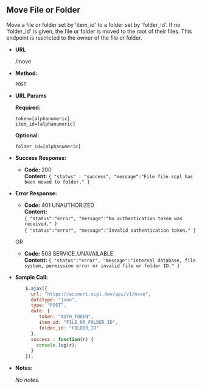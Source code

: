 **Move File or Folder**
----
Move a file or folder set by 'item_id' to a folder set by 'folder_id'. If no 'folder_id' is given, the file or folder is moved to the root of their files. This endpoint is restricted to the owner of the file or folder.

* **URL**

  /move

* **Method:**

  `POST`

*  **URL Params**

   **Required:**

   `token=[alphanumeric]`<br />
   `item_id=[alphanumeric]`

   **Optional:**

   `folder_id=[alphanumeric]`

  * **Success Response:**

     * **Code:** 200 <br />
       **Content:** `{ "status" : "success", "message":"File file.scpl has been moved to folder." }`

   * **Error Response:**

      * **Code:** 401 UNAUTHORIZED <br />
      **Content:**<br/>
      `{ "status":"error", "message":"No authentication token was received." }`<br/>
      `{ "status":"error", "message":"Invalid authentication token." }`

     OR

     * **Code:** 503 SERVICE_UNAVAILABLE <br />
       **Content:** `{ "status":"error", "message":"Internal database, file system, permission error or invalid file or folder ID." }`

   * **Sample Call:**

```javascript
       $.ajax({
         url: "https://account.scpl.dev/api/v1/move",
         dataType: "json",
         type: "POST",
         date: {
            token: "AUTH_TOKEN",
            item_id: "FILE_OR_FOLDER_ID",
            folder_id: "FOLDER_ID"
         },
         success : function(r) {
           console.log(r);
         }
       });
```

* **Notes:**

  _No notes._
